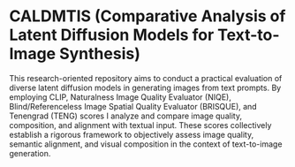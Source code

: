 # CALDMTIS (Comparative Analysis of Latent Diffusion Models for Text-to-Image Synthesis)
This research-oriented repository aims to conduct a practical evaluation of diverse latent diffusion models in generating images from text prompts. By employing CLIP, Naturalness Image Quality Evaluator (NIQE), Blind/Referenceless Image Spatial Quality Evaluator (BRISQUE), and Tenengrad (TENG) scores I analyze and compare image quality, composition, and alignment with textual input. These scores collectively establish a rigorous framework to objectively assess image quality, semantic alignment, and visual composition in the context of text-to-image generation. 
